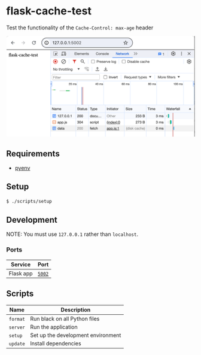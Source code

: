 # flask-cache-test

Test the functionality of the `Cache-Control: max-age` header

![A screenshot of loading](screenshot.png)

## Requirements

- [pyenv](https://github.com/pyenv/pyenv)

## Setup

```bash
$ ./scripts/setup
```

## Development

NOTE: You must use `127.0.0.1` rather than `localhost`.

### Ports

| Service           | Port                            |
| ----------------- | ------------------------------- |
| Flask app         | [`5002`](http://127.0.0.1:5002) |

## Scripts

| Name     | Description                        |
|----------|------------------------------------|
| `format` | Run black on all Python files      |
| `server` | Run the application                |
| `setup`  | Set up the development environment |
| `update` | Install dependencies               |
